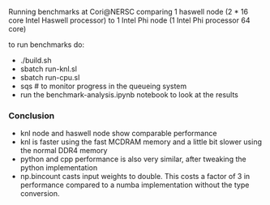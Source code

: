 Running benchmarks at Cori@NERSC comparing 1 haswell node (2 * 16 core Intel Haswell processor)
to 1 Intel Phi node (1 Intel Phi processor 64 core)

to run benchmarks do:
* ./build.sh
* sbatch run-knl.sl
* sbatch run-cpu.sl
* sqs # to monitor progress in the queueing system
* run the benchmark-analysis.ipynb notebook to look at the results

### Conclusion
* knl node and haswell node show comparable performance
* knl is faster using the fast MCDRAM memory and a little bit slower using the normal DDR4 memory
* python and cpp performance is also very similar, after tweaking the python implementation
* np.bincount casts input weights to double. This costs a factor of 3 in performance compared to a numba implementation without the type conversion.

